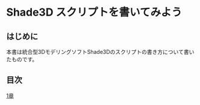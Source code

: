 # Shade3D スクリプトを書いてみよう

## はじめに

本書は統合型3DモデリングソフトShade3Dのスクリプトの書き方について書いたものです。

## 目次

[1章](doc/chapter-1.md)

